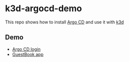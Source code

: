 # k3d-argocd-demo

This repo shows how to install [Argo CD](https://argoproj.io/) and use it with [k3d](https://github.com/rancher/k3d)

## Demo
- [Argo CD login](https://argocd.k3d.local:8080/)
- [GuestBook app](http://localhost:8080/)
